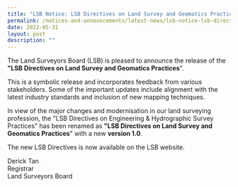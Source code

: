 ```yaml
---
title: "LSB Notice: LSB Directives on Land Survey and Geomatics Practices"
permalink: /notices-and-announcements/latest-news/lsb-notice-lsb-directives-land-survey-and-geomatics-practices
date: 2022-05-31
layout: post
description: ""
---
```

The Land Surveyors Board (LSB) is pleased to announce the release of the **"LSB Directives on Land Survey and Geomatics Practices**". <br>

This is a symbolic release and incorporates feedback from various stakeholders. Some of the important updates include alignment with the latest industry standards and inclusion of new mapping techniques. <br>

In view of the major changes and modernisation in our land surveying profession, the "LSB Directives on Engineering & Hydrographic Survey Practices" has been renamed as **"LSB Directives on Land Survey and Geomatics Practices**" with a new **version 1.0**. <br>

The new LSB Directives is now available on the LSB website. <br>

Derick Tan <br>
Registrar <br>
Land Surveyors Board <br>